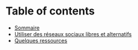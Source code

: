 # Table of contents

* [Sommaire](README.md)
* [Utiliser des réseaux sociaux libres et alternatifs](utiliser-des-reseaux-sociaux-libres-et-alternatifs.md)
* [Quelques ressources](quelques-ressources.md)

